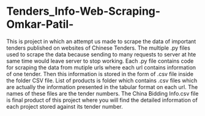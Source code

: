 # Tenders_Info-Web-Scraping-Omkar-Patil-
This is project in which an attempt us made to scrape the data of important tenders published on websites of Chinese Tenders.
The multiple .py files used to scrape the data because sending to many requests to server at hte same time would leave server to stop working. Each .py file contains code for scraping the data from mutiple urls where each url contains information of one tender. Then this information is stored in the form of .csv file inside the folder CSV file.
List of products is folder which contains .csv files which are actually the information presented in the tabular format on each url. The names of these files are the tender numbers.
The China Bidding Info.csv file is final product of this project where you will find the detailed information of each project stored against its tender number.
